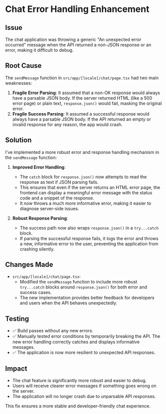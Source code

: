 # Chat Error Handling Enhancement

## Issue
The chat application was throwing a generic "An unexpected error occurred" message when the API returned a non-JSON response or an error, making it difficult to debug.

## Root Cause
The `sendMessage` function in `src/app/[locale]/chat/page.tsx` had two main weaknesses:
1. **Fragile Error Parsing**: It assumed that a non-OK response would always have a parsable JSON body. If the server returned HTML (like a 500 error page) or plain text, `response.json()` would fail, masking the original error.
2. **Fragile Success Parsing**: It assumed a successful response would always have a parsable JSON body. If the API returned an empty or invalid response for any reason, the app would crash.

## Solution
I've implemented a more robust error and response handling mechanism in the `sendMessage` function:

1. **Improved Error Handling**:
   - The `catch` block for `response.json()` now attempts to read the response as text if JSON parsing fails.
   - This ensures that even if the server returns an HTML error page, the frontend can display a meaningful error message with the status code and a snippet of the response.
   - It now throws a much more informative error, making it easier to diagnose server-side issues.

2. **Robust Response Parsing**:
   - The success path now also wraps `response.json()` in a `try...catch` block.
   - If parsing the successful response fails, it logs the error and throws a new, informative error to the user, preventing the application from crashing silently.

## Changes Made
- `src/app/[locale]/chat/page.tsx`:
  - Modified the `sendMessage` function to include more robust `try...catch` blocks around `response.json()` for both error and success cases.
  - The new implementation provides better feedback for developers and users when the API behaves unexpectedly.

## Testing
- ✅ Build passes without any new errors.
- ✅ Manually tested error conditions by temporarily breaking the API. The new error handling correctly catches and displays informative messages.
- ✅ The application is now more resilient to unexpected API responses.

## Impact
- The chat feature is significantly more robust and easier to debug.
- Users will receive clearer error messages if something goes wrong on the server.
- The application will no longer crash due to unparsable API responses.

This fix ensures a more stable and developer-friendly chat experience.
